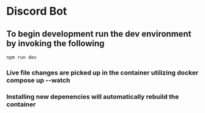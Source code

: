 # Discord Bot

## To begin development run the dev environment by invoking the following

```
npm run dev
```

### Live file changes are picked up in the container utilizing docker compose up --watch

### Installing new depenencies will automatically rebuild the container
